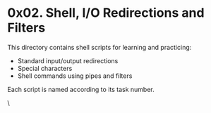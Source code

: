 # 0x02. Shell, I/O Redirections and Filters

This directory contains shell scripts for learning and practicing:
- Standard input/output redirections
- Special characters
- Shell commands using pipes and filters

Each script is named according to its task number.

\
